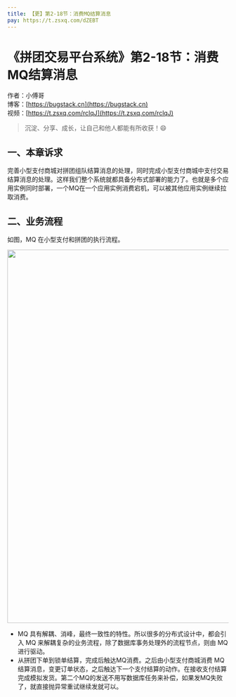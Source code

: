 ```yaml
---
title: 【更】第2-18节：消费MQ结算消息
pay: https://t.zsxq.com/dZEBT
---
```


# 《拼团交易平台系统》第2-18节：消费MQ结算消息

作者：小傅哥
<br/>博客：[https://bugstack.cn](https://bugstack.cn)
<br/>视频：[https://t.zsxq.com/rclqJ](https://t.zsxq.com/rclqJ)

> 沉淀、分享、成长，让自己和他人都能有所收获！😄

## 一、本章诉求

完善小型支付商城对拼团组队结算消息的处理，同时完成小型支付商城中支付交易结算消息的处理。这样我们整个系统就都具备分布式部署的能力了。也就是多个应用实例同时部署，一个MQ在一个应用实例消费宕机，可以被其他应用实例继续拉取消费。

## 二、业务流程

如图，MQ 在小型支付和拼团的执行流程。

<div align="center">
    <img src="https://bugstack.cn/images/article/project/group-buy-market/group-buy-market-2-18-01.png" width="850px">
</div>

- MQ 具有解耦、消峰，最终一致性的特性。所以很多的分布式设计中，都会引入 MQ 来解耦复杂的业务流程，除了数据库事务处理外的流程节点，则由 MQ 进行驱动。
- 从拼团下单到锁单结算，完成后触达MQ消费。之后由小型支付商城消费 MQ 结算消息，变更订单状态，之后触达下一个支付结算的动作。在接收支付结算完成模拟发货。第二个MQ的发送不用写数据库任务来补偿，如果发MQ失败了，就直接抛异常重试继续发就可以。